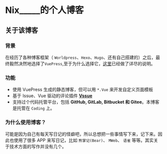 # Nix_____的个人博客

## 关于该博客

### 背景

在经历了各种博客框架（ `Worldpress`、`Hexo`、`Hugo`、还有自己搭建的）之后，最终毅然决然地选择了`VuePress`,至于为什么选择它，[这里](http://caibaojian.com/vuepress/guide/#%E4%B8%BA%E4%BB%80%E4%B9%88%E4%B8%8D%E4%BD%BF%E7%94%A8%E4%B8%8B%E9%9D%A2%E8%BF%99%E4%BA%9B%E5%B7%A5%E5%85%B7%EF%BC%9F)已经做了详尽的说明。

### 功能

* 使用 VuePress 生成的静态博客，但可以用 `*.Vue` 来开发自定义页面模板
* 基于 Issue、Vue 驱动的评论插件 **[Vssue](https://vssue.js.org/zh/)** 
* 支持过个代码托管平台，包括 **GitHub, GitLab, Bitbucket 和 Gitee**。本博客是托管在 `Coding` 上。

### 为什么使用博客？

可能是因为自己有每天写日记的怪癖吧，所以总想把一些事情写下来，记下来。因此也使用了很多 APP 来写日记，比如 `熊掌记(Bear)`、 `MWeb`、 `语雀` 等等。其实关于技术方面的写作并没有几个。